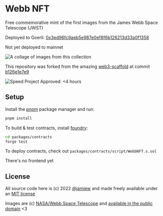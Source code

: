 # Webb NFT

Free commemorative mint of the first images from the James Webb Space Telescope (JWST)

Deployed to Goerli: [0x3ed96fc9aeb5e987e0ef8f6b126213d33a0f1358](https://goerli.etherscan.io/address/0x3ed96fc9aeb5e987e0ef8f6b126213d33a0f1358)

Not yet deployed to mainnet

![A collage of images from this collection](https://dl.dropboxusercontent.com/s/ylluedjt6ykpoa8/webb-mint-collage%2520%25281%2529.png)

This repository was forked from the amazing [web3-scaffold](https://github.com/holic/web3-scaffold) at commit [b126e1e7e9](https://github.com/holic/web3-scaffold/commit/b126e1e7e9ca8acc7b8e31197dbaee2c2d7cba1c)

![Speed Project Approved: <4 hours](https://dl.dropboxusercontent.com/s%2Ftfazrdzp0rjijkg%2Fspeedproject_time_4h.png)

## Setup

Install the [pnpm](https://pnpm.io/) package manager and run:

```sh
pnpm install
```

To build & test contracts, install [foundry](https://github.com/foundry-rs/foundry):

```sh
cd packages/contracts
forge test
```

To deploy contracts, check out `packages/contracts/script/WebbNFT.s.sol`

There's no frontend yet


## License

All source code here is (c) 2022 [@jamiew](https://jamiedubs.com/) and made freely available under an [MIT license](https://opensource.org/licenses/MIT)

Images are (c) [NASA/Webb Space Telescope](https://nasa.gov) and [available in the public domain](https://webbtelescope.org/copyright) <3